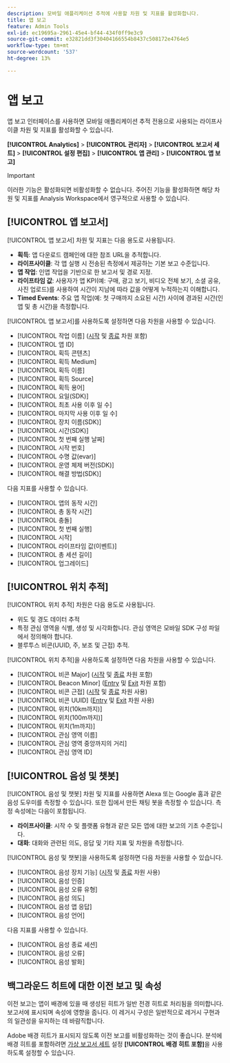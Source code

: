 ```yaml
---
description: 모바일 애플리케이션 추적에 사용할 차원 및 지표를 활성화합니다.
title: 앱 보고
feature: Admin Tools
exl-id: ec19695a-2961-45e4-bf44-434f0ff9e3c9
source-git-commit: e32821dd3f30404166554b8437c508172e4764e5
workflow-type: tm+mt
source-wordcount: '537'
ht-degree: 13%

---
```


# 앱 보고

앱 보고 인터페이스를 사용하면 모바일 애플리케이션 추적 전용으로 사용되는 라이프사이클 차원 및 지표를 활성화할 수 있습니다.

**[!UICONTROL Analytics]** > **[!UICONTROL 관리자]** > **[!UICONTROL 보고서 세트]** > **[!UICONTROL 설정 편집]** > **[!UICONTROL 앱 관리]** > **[!UICONTROL 앱 보고]**

>[!IMPORTANT]
>
>이러한 기능은 활성화되면 비활성화할 수 없습니다. 주어진 기능을 활성화하면 해당 차원 및 지표를 Analysis Workspace에서 영구적으로 사용할 수 있습니다.

## [!UICONTROL 앱 보고서]

[!UICONTROL 앱 보고서] 차원 및 지표는 다음 용도로 사용됩니다.

* **획득**: 앱 다운로드 캠페인에 대한 참조 URL을 추적합니다.
* **라이프사이클**: 각 앱 실행 시 전송된 측정에서 제공하는 기본 보고 수준입니다.
* **앱 작업**: 인앱 작업을 기반으로 한 보고서 및 경로 지정.
* **라이프타임 값**: 사용자가 앱 KPI(예: 구매, 광고 보기, 비디오 전체 보기, 소셜 공유, 사진 업로드)를 사용하여 시간이 지남에 따라 값을 어떻게 누적하는지 이해합니다.
* **Timed Events**: 주요 앱 작업(예: 첫 구매까지 소요된 시간) 사이에 경과된 시간(인앱 및 총 시간)을 측정합니다.

[!UICONTROL 앱 보고서]를 사용하도록 설정하면 다음 차원을 사용할 수 있습니다.

* [!UICONTROL 작업 이름] ([시작](/help/components/dimensions/entry-dimensions.md) 및 [종료](/help/components/dimensions/exit-dimensions.md) 차원 포함)
* [!UICONTROL 앱 ID]
* [!UICONTROL 획득 콘텐츠]
* [!UICONTROL 획득 Medium]
* [!UICONTROL 획득 이름]
* [!UICONTROL 획득 Source]
* [!UICONTROL 획득 용어]
* [!UICONTROL 요일(SDK)]
* [!UICONTROL 최초 사용 이후 일 수]
* [!UICONTROL 마지막 사용 이후 일 수]
* [!UICONTROL 장치 이름(SDK)]
* [!UICONTROL 시간(SDK)]
* [!UICONTROL 첫 번째 실행 날짜]
* [!UICONTROL 시작 번호]
* [!UICONTROL 수명 값(evar)]
* [!UICONTROL 운영 체제 버전(SDK)]
* [!UICONTROL 해결 방법(SDK)]

다음 지표를 사용할 수 있습니다.

* [!UICONTROL 앱의 동작 시간]
* [!UICONTROL 총 동작 시간]
* [!UICONTROL 충돌]
* [!UICONTROL 첫 번째 실행]
* [!UICONTROL 시작]
* [!UICONTROL 라이프타임 값(이벤트)]
* [!UICONTROL 총 세션 길이]
* [!UICONTROL 업그레이드]

## [!UICONTROL 위치 추적]

[!UICONTROL 위치 추적] 차원은 다음 용도로 사용됩니다.

* 위도 및 경도 데이터 추적
* 특정 관심 영역을 식별, 생성 및 시각화합니다. 관심 영역은 모바일 SDK 구성 파일에서 정의해야 합니다.
* 블루투스 비콘(UUID, 주, 보조 및 근접) 추적.

[!UICONTROL 위치 추적]을 사용하도록 설정하면 다음 차원을 사용할 수 있습니다.

* [!UICONTROL 비콘 Major] ([시작](/help/components/dimensions/entry-dimensions.md) 및 [종료](/help/components/dimensions/exit-dimensions.md) 차원 포함)
* [!UICONTROL Beacon Minor] ([Entry](/help/components/dimensions/entry-dimensions.md) 및 [Exit](/help/components/dimensions/exit-dimensions.md) 차원 포함)
* [!UICONTROL 비콘 근접] ([시작](/help/components/dimensions/entry-dimensions.md) 및 [종료](/help/components/dimensions/exit-dimensions.md) 차원 사용)
* [!UICONTROL 비콘 UUID] ([Entry](/help/components/dimensions/entry-dimensions.md) 및 [Exit](/help/components/dimensions/exit-dimensions.md) 차원 사용)
* [!UICONTROL 위치(10km까지)]
* [!UICONTROL 위치(100m까지)]
* [!UICONTROL 위치(1m까지)]
* [!UICONTROL 관심 영역 이름]
* [!UICONTROL 관심 영역 중앙까지의 거리]
* [!UICONTROL 관심 영역 ID]

## [!UICONTROL 음성 및 챗봇]

[!UICONTROL 음성 및 챗봇] 차원 및 지표를 사용하면 Alexa 또는 Google 홈과 같은 음성 도우미를 측정할 수 있습니다. 또한 집에서 만든 채팅 봇을 측정할 수 있습니다. 측정 속성에는 다음이 포함됩니다.

* **라이프사이클**: 시작 수 및 플랫폼 유형과 같은 모든 앱에 대한 보고의 기초 수준입니다.
* **대화**: 대화와 관련된 의도, 응답 및 기타 지표 및 차원을 측정합니다.

[!UICONTROL 음성 및 챗봇]을 사용하도록 설정하면 다음 차원을 사용할 수 있습니다.

* [!UICONTROL 음성 장치 기능] ([시작](/help/components/dimensions/entry-dimensions.md) 및 [종료](/help/components/dimensions/exit-dimensions.md) 차원 사용)
* [!UICONTROL 음성 인증]
* [!UICONTROL 음성 오류 유형]
* [!UICONTROL 음성 의도]
* [!UICONTROL 음성 앱 응답]
* [!UICONTROL 음성 언어]

다음 지표를 사용할 수 있습니다.

* [!UICONTROL 음성 종료 세션]
* [!UICONTROL 음성 오류]
* [!UICONTROL 음성 발화]

## 백그라운드 히트에 대한 이전 보고 및 속성

이전 보고는 앱이 배경에 있을 때 생성된 히트가 일반 전경 히트로 처리됨을 의미합니다. 보고서에 표시되며 속성에 영향을 줍니다. 이 레거시 구성은 일반적으로 레거시 구현과의 일관성을 유지하는 데 바람직합니다.

Adobe 배경 히트가 표시되지 않도록 이전 보고를 비활성화하는 것이 좋습니다. 분석에 배경 히트를 포함하려면 [가상 보고서 세트](/help/components/vrs/vrs-about.md) 설정 **[!UICONTROL 배경 히트 포함]**&#x200B;을 사용하도록 설정할 수 있습니다.
